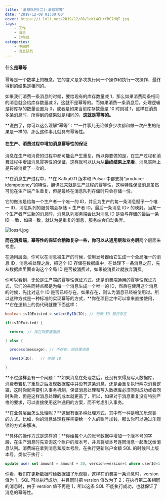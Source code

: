 ```yaml
---
title: '消息队列(二)-消息幂等'
date: '2019-12-08 01:00:00'
cover: https://i.loli.net/2019/12/08/lcKi4CHrfBG7dQT.jpg
tags:
    - 工作
    - 消息
    - 分布式
categories:
    - 中间件
    - 消息队列
---
```


####  什么是幂等

幂等是一个数学上的概念，它的含义是多次执行同一个操作和执行一次操作，最终得到的结果是相同的。

如果我们消费一条消息的时候，要给现有的库存数量减 1，那么如果消费两条相同的消息就会给库存数量减 2，这就不是幂等的。而如果消费一条消息后，处理逻辑是将库存的数量设置为 0，或者是如果当前库存数量是 10 时则减 1，这样在消费多条消息时，所得到的结果就是相同的，**这就是幂等的。**

**说白了，你可以这么理解“幂等”：**一件事儿无论做多少次都和做一次产生的结果是一样的，那么这件事儿就具有幂等性。

#### 在生产、消费过程中增加消息幂等性的保证

消息在生产和消费的过程中都可能会产生重复，所以你要做的是，在生产过程和消费过程中增加消息幂等性的保证，这样就可以认为从**最终结果上来看**，消息实际上是只被消费了一次的。

**在消息生产过程中，**在 Kafka0.11 版本和 Pulsar 中都支持“producer idempotency”的特性，翻译过来就是生产过程的幂等性，这种特性保证消息虽然可能在生产端产生重复，但是最终在消息队列存储时只会存储一份。

它的做法是给每一个生产者一个唯一的 ID，并且为生产的每一条消息赋予一个唯一 ID，消息队列的服务端会存储 < 生产者 ID，最后一条消息 ID> 的映射。当某一个生产者产生新的消息时，消息队列服务端会比对消息 ID 是否与存储的最后一条 ID 一致，如果一致，就认为是重复的消息，服务端会自动丢弃。

![loss4.jpg](https://i.loli.net/2019/12/08/wy2d8WeaRP1SirO.jpg)

**而在消费端，**幂等性的保证会稍微复杂一些，你可以从**通用层和业务层**两个层面来考虑。

在通用层面，你可以在消息被生产的时候，使用发号器给它生成一个全局唯一的消息 ID，消息被处理之后，把这个 ID 存储在数据库中，在处理下一条消息之前，先从数据库里面查询这个全局 ID 是否被消费过，如果被消费过就放弃消费。

你可以看到，无论是生产端的幂等性保证方式，还是消费端通用的幂等性保证方式，它们的共同特点都是为每一个消息生成一个唯一的 ID，然后在使用这个消息的时候，先比对这个 ID 是否已经存在，如果存在，则认为消息已经被使用过。所以这种方式是一种标准的实现幂等的方式，**你在项目之中可以拿来直接使用，**它在逻辑上的伪代码就像下面这样：

```java
boolean isIDExisted = selectByID(ID); // 判断 ID 是否存在

if(isIDExisted) {

  return; // 存在则直接返回

} else {

  process(message); // 不存在，则处理消息

  saveID(ID);   // 存储 ID

}
```

**不过这样会有一个问题：**如果消息在处理之后，还没有来得及写入数据库，消费者宕机了重启之后发现数据库中并没有这条消息，还是会重复执行两次消费逻辑，这时你就需要引入事务机制，保证消息处理和写入数据库必须同时成功或者同时失败，但是这样消息处理的成本就更高了，所以，如果对于消息重复没有特别严格的要求，可以直接使用这种通用的方案，而不考虑引入事务。

**在业务层面怎么处理呢？**这里有很多种处理方式，其中有一种是增加乐观锁的方式。比如，你的消息处理程序需要给一个人的账号加钱，那么你可以通过乐观锁的方式来解决。

**具体的操作方式是这样的：**你给每个人的账号数据中增加一个版本号的字段，在生产消息时先查询这个账户的版本号，并且将版本号连同消息一起发送给消息队列。消费端在拿到消息和版本号后，在执行更新账户金额 SQL 的时候带上版本号，类似于执行：

```sql
update user set amount = amount + 20, version=version+1 where userId=1 and version=1;
```

你看，我们在更新数据时给数据加了乐观锁，这样在消费第一条消息时，version 值为 1，SQL 可以执行成功，并且同时把 version 值改为了 2；在执行第二条相同的消息时，由于 version 值不再是 1，所以这条 SQL 不能执行成功，也就保证了消息的幂等性。